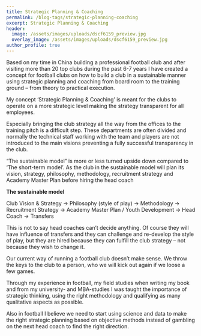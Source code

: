 ```yaml
---
title: Strategic Planning & Coaching
permalink: /blog-tags/strategic-planning-coaching
excerpt: Strategic Planning & Coaching
header:
  image: /assets/images/uploads/dscf6159_preview.jpg
  overlay_image: /assets/images/uploads/dscf6159_preview.jpg
author_profile: true
---
```

Based on my time in China building a professional football club and after visiting more than 20 top clubs during the past 6-7 years I have created a concept for football clubs on how to build a club in a sustainable manner using strategic planning and coaching from board room to the training ground – from theory to practical execution.

My concept ‘Strategic Planning & Coaching’ is meant for the clubs to operate on a more strategic level making the strategy transparent for all employees.

Especially bringing the club strategy all the way from the offices to the training pitch is a difficult step. These departments are often divided and normally the technical staff working with the team and players are not introduced to the main visions preventing a fully successful transparency in the club.

“The sustainable model” is more or less turned upside down compared to ‘The short-term model’. As the club in the sustainable model will plan its vision, strategy, philosophy, methodology, recruitment strategy and Academy Master Plan before hiring the head coach

**The sustainable model**

Club Vision & Strategy → Philosophy (style of play) → Methodology → Recruitment Strategy → Academy Master Plan / Youth Development → Head Coach → Transfers 

This is not to say head coaches can’t decide anything. Of course they will have influence of transfers and they can challenge and re-develop the style of play, but they are hired because they can fulfill the club strategy – not because they wish to change it.

Our current way of running a football club doesn’t make sense. We throw the keys to the club to a person, who we will kick out again if we loose a few games.

Through my experience in football, my field studies when writing my book and from my university- and MBA-studies I was taught the importance of strategic thinking, using the right methodology and qualifying as many qualitative aspects as possible.

Also in football I believe we need to start using science and data to make the right strategic planning based on objective methods instead of gambling on the next head coach to find the right direction.
